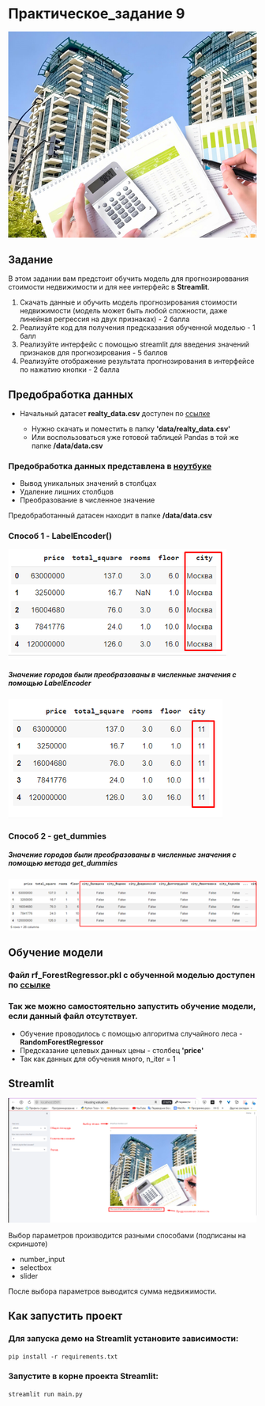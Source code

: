 # **Практическое_задание 9**

![Изображение](imgs/Housing_valuation.png)

## **Задание**

В этом задании вам предстоит обучить модель для прогнозироввания стоимости недвижимости и для нее интерфейс в **Streamlit**.

1. Скачать данные и обучить модель прогнозирования стоимости недвижимости (модель может быть любой сложности, даже линейная регрессия на двух признаках) - 2 балла
2. Реализуйте код для получения предсказания обученной моделью - 1 балл
3. Реализуйте интерфейс с помощью streamlit для введения значений признаков для прогнозирования - 5 баллов
4. Реализуйте отображение результата прогнозирования в интерфейсе по нажатию кнопки - 2 балла

## **Предобработка данных**

- Начальный датасет **realty_data.csv** доступен по [ссылке](https://drive.google.com/file/d/1hSM_MCOcJECNpi86XPNgBFw9n8_FHG7p/view?usp=sharing)

    - Нужно скачать и поместить в папку **'data/realty_data.csv'** 
    - Или воспользоваться уже готовой таблицей Pandas в той же папке **/data/data.csv**

### Предобработка данных представлена в [ноутбуке](https://colab.research.google.com/drive/1Dq1qOOzHh7iTcNgXkwxC16Pr8PJWSvWF?usp=sharing)

- Вывод уникальных значений в столбцах
- Удаление лишних столбцов
- Преобразование в численное значение

Предобработанный датасен находит в папке **/data/data.csv**

### Способ 1 - **LabelEncoder()**

![Изображение](imgs/LabelEncoder_1.png)

##### Значение городов были преобразованы в численные значения с помощью **LabelEncoder**

![Изображение](imgs/LabelEncoder_2.png)

### Способ 2 - **get_dummies**

##### Значение городов были преобразованы в численные значения с помощью метода **get_dummies**

![Изображение](imgs/get_dummies.png)

## **Обучение модели**

### Файл **rf_ForestRegressor.pkl** с обученной моделью доступен по [ссылке](https://drive.google.com/file/d/176RjSi9NeAiNl2oaaxT_6EPJFkefxu4M/view?usp=sharing) 

### Так же можно самостоятельно запустить обучение модели, если данный файл отсутствует. 

- Обучение проводилось с помощью алгоритма случайного леса - **RandomForestRegressor**
- Предсказание целевых данных цены - столбец **'price'**
- Так как данных для обучения много, n_iter = 1

## **Streamlit**

![Изображение](imgs/Streamlit.png)

Выбор параметров производится разными способами (подписаны на скриншоте)

- number_input
- selectbox
- slider

После выбора параметров выводится сумма недвижимости. 

## **Как запустить проект**

### Для запуска демо на Streamlit установите зависимости:

```pip install -r requirements.txt```

### Запустите в корне проекта Streamlit:

```streamlit run main.py```


